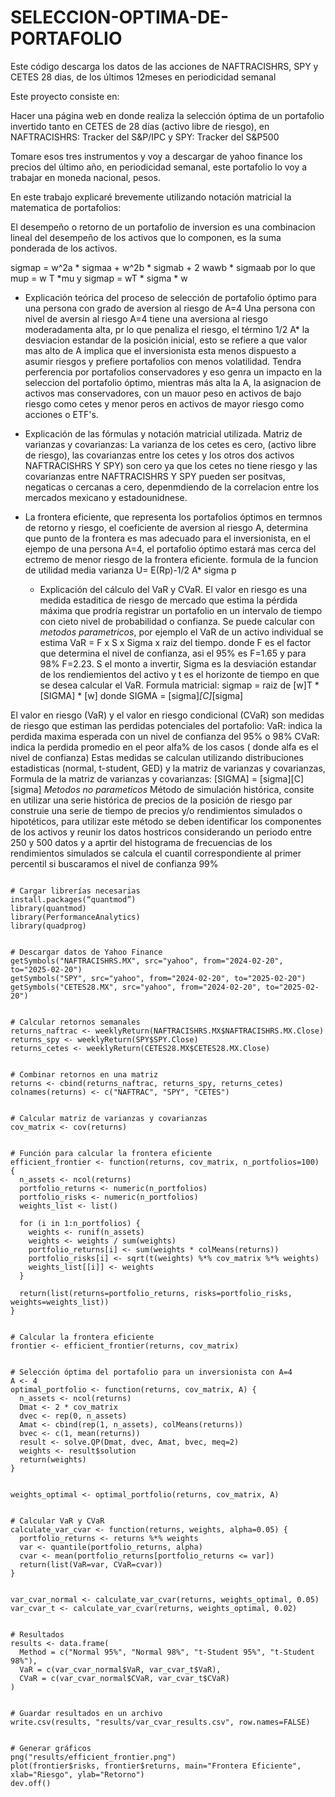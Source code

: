 # SELECCION-OPTIMA-DE-PORTAFOLIO
Este código descarga los datos de las acciones de NAFTRACISHRS, SPY y CETES 28 dias, de los últimos 12meses en periodicidad semanal

Este proyecto consiste en:   

Hacer una página web en donde realiza la selección óptima de un portafolio invertido tanto en CETES de 28 días (activo libre de riesgo), en NAFTRACISHRS: Tracker del S&P/IPC y SPY: Tracker del S&P500

Tomare esos tres instrumentos y voy a descargar de yahoo finance los precios del último año, en periodicidad semanal, este portafolio lo voy a trabajar en moneda nacional, pesos.

En este trabajo explicaré brevemente utilizando notación matricial la matematica de portafolios:

El desempeño o retorno de un portafolio de inversion es una combinacion lineal del desempeño de los activos que lo componen, es la suma ponderada de los activos.

sigmap = w^2a * sigmaa + w^2b * sigmab + 2 wawb * sigmaab
por lo que   mup = w T *mu      y  sigmap =  wT * sigma * w

   - Explicación teórica del proceso de selección de portafolio óptimo para una persona con grado de aversion al riesgo de A=4
Una persona con nivel de aversin al riesgo A=4 tiene una aversiona al riesgo moderadamenta alta, pr lo que penaliza el riesgo, el término 1/2 A* la desviacion estandar de la posición inicial, esto se refiere a que
valor mas alto de A implica que el inversionista esta menos dispuesto a asumir riesgos y prefiere portafolios con menos volatilidad.
  Tendra perferencia por portafolios conservadores y eso genra un impacto en la seleccion del portafolio óptimo, mientras más alta la A, la asignacion de activos mas conservadores, con un mauor peso en activos de bajo riesgo como cetes y menor peros en activos de mayor riesgo como acciones o ETF's.

   - Explicación de las fórmulas y notación matricial utilizada.
Matriz de varianzas y covarianzas: La varianza de los cetes es cero, (activo libre de riesgo), las covarianzas entre los cetes y los otros dos activos NAFTRACISHRS Y SPY) son cero ya que los cetes no tiene riesgo y las covarianzas entre NAFTRACISHRS Y SPY pueden ser positvas, negaticas o cercanas a cero, depenmdiendo de la correlacion entre los mercados mexicano y estadounidnese.

* La frontera eficiente, que representa los portafolios óptimos en termnos de retorno y riesgo, el coeficiente de aversion al riesgo A, determina que punto de la frontera es mas adecuado para el inversionista, en el ejempo de una persona A=4, el portafolio óptimo estará mas cerca del ectremo de menor riesgo de la frontera eficiente.
formula de la funcion de utilidad media varianza    U= E(Rp)-1/2 A* sigma p

   - Explicación del cálculo del VaR y CVaR.
El valor en riesgo es una medida estaditica de riesgo de mercado que estima la pérdida máxima que prodría registrar un portafolio en un intervalo de tiempo con cieto nivel de probabilidad o confianza.
Se puede calcular con *metodos parametricos*, por ejemplo el VaR de un activo individual se estima VaR = F x S x Sigma x raiz del tiempo.
donde F es el factor que determina el nivel de confianza, asi el 95% es F=1.65 y para 98% F=2.23. S el monto a invertir, Sigma es la desviación estandar de los rendiemientos del activo y t es el horizonte de tiempo en que se desea calcular el VaR.
Formula matricial: sigmap = raiz de [w]T * [SIGMA] * [w]
donde SIGMA = [sigma]*[C]*[sigma]

El valor en riesgo (VaR) y el valor en riesgo condicional (CVaR) son medidas de riesgo que estiman las perdidas potenciales del portafolio:
VaR: indica la perdida maxima esperada con un nivel de confianza del 95% o 98%
CVaR: indica la perdida promedio en el peor alfa% de los casos ( donde alfa es el nivel de confianza)
Estas medidas se calculan utilizando distribuciones estadisticas (normal, t-student, GED) y la matriz de varianzas y covarianzas,
Formula de la matriz de varianzas y covarianzas: [SIGMA] = [sigma][C][sigma]
*Metodos no parameticos* Método de simulación histórica, consite en utilizar una serie histórica de precios de la posición de riesgo par construie una serie de tiempo de precios y/o rendimientos simulados o hipotéticos, para utilizar este método se deben identificar los componentes de los activos y reunir los datos hostricos considerando un periodo entre 250 y 500 datos y a aprtir del histograma de frecuencias de los rendimientos simulados se calcula el cuantil correspondiente al primer percentil si buscaramos el nivel de confianza 99%





```{r}

# Cargar librerías necesarias
install.packages(“quantmod”)
library(quantmod)
library(PerformanceAnalytics)
library(quadprog)


# Descargar datos de Yahoo Finance
getSymbols("NAFTRACISHRS.MX", src="yahoo", from="2024-02-20", to="2025-02-20")
getSymbols("SPY", src="yahoo", from="2024-02-20", to="2025-02-20")
getSymbols("CETES28.MX", src="yahoo", from="2024-02-20", to="2025-02-20")


# Calcular retornos semanales
returns_naftrac <- weeklyReturn(NAFTRACISHRS.MX$NAFTRACISHRS.MX.Close)
returns_spy <- weeklyReturn(SPY$SPY.Close)
returns_cetes <- weeklyReturn(CETES28.MX$CETES28.MX.Close)


# Combinar retornos en una matriz
returns <- cbind(returns_naftrac, returns_spy, returns_cetes)
colnames(returns) <- c("NAFTRAC", "SPY", "CETES")


# Calcular matriz de varianzas y covarianzas
cov_matrix <- cov(returns)


# Función para calcular la frontera eficiente
efficient_frontier <- function(returns, cov_matrix, n_portfolios=100) {
  n_assets <- ncol(returns)
  portfolio_returns <- numeric(n_portfolios)
  portfolio_risks <- numeric(n_portfolios)
  weights_list <- list()
  
  for (i in 1:n_portfolios) {
    weights <- runif(n_assets)
    weights <- weights / sum(weights)
    portfolio_returns[i] <- sum(weights * colMeans(returns))
    portfolio_risks[i] <- sqrt(t(weights) %*% cov_matrix %*% weights)
    weights_list[[i]] <- weights
  }
  
  return(list(returns=portfolio_returns, risks=portfolio_risks, weights=weights_list))
}


# Calcular la frontera eficiente
frontier <- efficient_frontier(returns, cov_matrix)


# Selección óptima del portafolio para un inversionista con A=4
A <- 4
optimal_portfolio <- function(returns, cov_matrix, A) {
  n_assets <- ncol(returns)
  Dmat <- 2 * cov_matrix
  dvec <- rep(0, n_assets)
  Amat <- cbind(rep(1, n_assets), colMeans(returns))
  bvec <- c(1, mean(returns))
  result <- solve.QP(Dmat, dvec, Amat, bvec, meq=2)
  weights <- result$solution
  return(weights)
}


weights_optimal <- optimal_portfolio(returns, cov_matrix, A)


# Calcular VaR y CVaR
calculate_var_cvar <- function(returns, weights, alpha=0.05) {
  portfolio_returns <- returns %*% weights
  var <- quantile(portfolio_returns, alpha)
  cvar <- mean(portfolio_returns[portfolio_returns <= var])
  return(list(VaR=var, CVaR=cvar))
}


var_cvar_normal <- calculate_var_cvar(returns, weights_optimal, 0.05)
var_cvar_t <- calculate_var_cvar(returns, weights_optimal, 0.02)


# Resultados
results <- data.frame(
  Method = c("Normal 95%", "Normal 98%", "t-Student 95%", "t-Student 98%"),
  VaR = c(var_cvar_normal$VaR, var_cvar_t$VaR),
  CVaR = c(var_cvar_normal$CVaR, var_cvar_t$CVaR)
)


# Guardar resultados en un archivo
write.csv(results, "results/var_cvar_results.csv", row.names=FALSE)


# Generar gráficos
png("results/efficient_frontier.png")
plot(frontier$risks, frontier$returns, main="Frontera Eficiente", xlab="Riesgo", ylab="Retorno")
dev.off()
```

